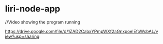 # liri-node-app

//Video showing the program running

https://drive.google.com/file/d/1ZAD2CabxYPmpWXf2aGnxpoeIEfoWcbAL/view?usp=sharing